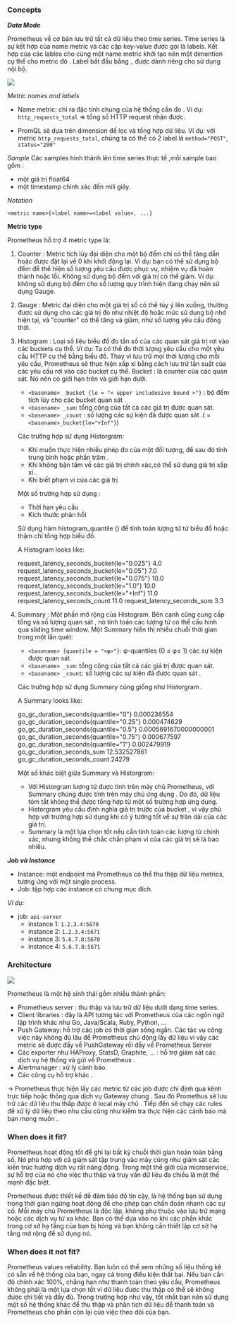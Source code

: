 
### Concepts 

**_Data Mode_**

Prometheus về cơ bản lưu trữ tất cả dữ liệu theo time series.
Time series là sự kết hợp của name metric và các cặp key-value được gọi là labels. Kết hợp của các lables cho cùng một name metric khởi tạo nên một dimention cụ thể cho metric đó . Label bắt đầu bằng _ được dành riêng cho sử dụng nội bộ.

![ ](https://image.slidesharecdn.com/copyofprometheusstorage1-160127133731/95/prometheus-storage-4-638.jpg?cb=1453901940)


*Metric names and labels* 

-   Name metric: chỉ ra đặc tính chung của hệ thống cần đo . Ví dụ:  `http_requests_total`  => tổng số HTTP request nhận được.

-    PromQL sẽ dựa trên dimension để lọc và tổng hợp dữ liệu. Ví dụ: với metric  `http_requests_total`, chúng ta có thể có 2 label là  `method="POST"`,  `status="200"`

*Sample*
Các samples hình thành lên time series thực tế ,mỗi sample bao gồm :
- một  giá trị float64 
- một timestamp chính xác đến mili giây.

*Notation*
```
<metric name>{<label name>=<label value>, ...}
```
 
**Metric type**

Prometheus hỗ trợ 4 metric type là:

1.  Counter : 
 Metric tích lũy đại diện cho một bộ đếm chỉ có thể tăng dần hoặc được đặt lại về 0 khi khởi động lại. Ví dụ: bạn có thể sử dụng bộ đếm để thể hiện số lượng yêu cầu được phục vụ, nhiệm vụ đã hoàn thành hoặc lỗi.
Không sử dụng bộ đếm với giá trị có thể giảm. Ví dụ: không sử dụng bộ đếm cho số lượng quy trình hiện đang chạy nên sử dụng Gauge.

2.  Gauge :
Metric đại diện cho một giá trị số có thể tùy ý lên xuống, thường được sử dụng cho các giá trị đo như nhiệt độ hoặc mức sử dụng bộ nhớ hiện tại, và "counter" có thể tăng và giảm, như số lượng yêu cầu đồng thời.

3.  Histogram :
Loại số liệu biểu đồ đo tần số của các quan sát giá trị rơi vào các buckets cụ thể.
Ví dụ: Ta có thể đo thời lượng yêu cầu cho một yêu cầu HTTP cụ thể bằng biểu đồ. Thay vì lưu trữ mọi thời lượng cho mỗi yêu cầu, Prometheus sẽ thực hiện xấp xỉ bằng cách lưu trữ tần suất của các yêu cầu rơi vào các bucket cụ thể.
Bucket : là counter của các quan sát. Nó nên có giới hạn trên và giới hạn dưới.
	- `<basename> _bucket {le = "< upper includesive bound >"}` : bộ đếm tích lũy cho các bucket quan sát .
	- `<basename> _sum`: tổng cộng của tất cả các giá trị được quan sát.
	- `<basename> _count` : số lượng các sự kiện đã được quan sát .( = `<basename>_bucket{le="+Inf"}`)

    Các trường hợp sử dụng Historgram: 
    - Khi muốn thực hiện nhiều phép đo của một đối tượng, để sau đó tính trung bình hoặc phần trăm .
    - Khi không bận tâm về các giá trị chính xác,có thể sử dụng giá trị xấp xỉ .
    - Khi biết phạm vi của các giá trị
    
    Một số trường hợp sử dụng :
    - Thời hạn yêu cầu
    - Kích thước phản hồi

	Sử dụng hàm histogram_quantile () để tính toán lượng tử từ biểu đồ hoặc thậm chí tổng hợp biểu đồ.
	
    A Histogram looks like:

    request_latency_seconds_bucket{le="0.025"} 4.0
    request_latency_seconds_bucket{le="0.05"} 7.0
    request_latency_seconds_bucket{le="0.075"} 10.0
    request_latency_seconds_bucket{le="1.0"} 10.0
    request_latency_seconds_bucket{le="+Inf"} 11.0
    request_latency_seconds_count 11.0
    request_latency_seconds_sum 3.3 


4.  Summary : 
 Một phần mở rộng của Histogram. Bên cạnh cũng cung cấp tổng và số lượng quan sát , nó tính toán các lượng tử có thể cấu hình qua sliding time window.
Một Summary hiển thị nhiều chuỗi thời gian trong một lần quét:
	- `<basename> {quantile = "<φ>"}`:  φ-quantiles (0 ≤ φ≤ 1) các sự kiện được quan sát.
	- `<basename> _sum`: tổng cộng của tất cả các giá trị được quan sát.
	- `<basename> _count`: số lượng các sự kiện đã được quan sát .

    Các trường hợp sử dụng Summary cũng giống như Historgram .

    A Summary looks like:

    go_gc_duration_seconds{quantile="0"} 0.000236554
    go_gc_duration_seconds{quantile="0.25"} 0.000474629
    go_gc_duration_seconds{quantile="0.5"} 0.0005691670000000001
    go_gc_duration_seconds{quantile="0.75"} 0.000677597
    go_gc_duration_seconds{quantile="1"} 0.002479919
    go_gc_duration_seconds_sum 12.532527861
    go_gc_duration_seconds_count 24279

    Một số khác biệt giữa Summary và Historgram:
    -  Với Historgram lượng tử được tính trên máy chủ Prometheus, với Summary chúng được tính trên máy chủ ứng dụng . Do đó, dữ liệu tóm tắt không thể được tổng hợp từ một số trường hợp ứng dụng.
    -  Historgram yêu cầu định nghĩa giá trị trước của bucket , vì vậy phù hợp với trường hợp sử dụng khi có ý tưởng tốt về sự tràn dải của các giá trị.
    - Summary là một lựa chọn tốt nếu cần tính toán các lượng tử chính xác, nhưng không thể chắc chắn phạm vi của các giá trị sẽ là bao nhiêu.
    
**_Job và Instance_**

-   Instance: một endpoint mà Prometheus có thể thu thập dữ liệu metrics, tương ứng với một single process.
-   Job: tập hợp các instance có chung mục đích.

_Ví dụ:_

-   job:  `api-server`
    -   instance 1:  `1.2.3.4:5670`
    -   instance 2:  `1.2.3.4:5671`
    -   instance 3:  `5.6.7.8:5670`
    -   instance 4:  `5.6.7.8:5671`


### Architecture

![ ](https://prometheus.io/assets/architecture.png)

Prometheus là một hệ sinh thái gồm nhiều thành phần:

-   Prometheus server : thu thập và lưu trữ dữ liệu dưới dạng time series.
-   Client libraries : đây là API tương tác với Prometheus của các ngôn ngữ lập trình khác như Go, Java/Scala, Ruby, Python, ...
-   Push Gateway: hỗ trợ các job có thời gian sống ngắn. Các tác vụ công việc này không đủ lâu để Prometheus chủ động lấy dữ liệu vì vậy các metric sẽ được đẩy về PushGateway rồi đẩy về Prometheus Server 
-   Các exporter  như HAProxy, StatsD, Graphite, ... : hỗ trợ giám sát các dịch vụ  hệ thống và gửi về Prometheus .
-   Alertmanager : xử lý cảnh báo.
-   Các công cụ hỗ trợ khác .

-> Prometheus thực hiện lấy các metric từ các job được chỉ định qua kênh trực tiếp hoặc thông qua dịch vụ Gateway chung . Sau đó Promethus sẽ lưu trữ các dữ liệu thu thấp được ở local máy chủ . Tiếp đến sẽ chạy các rules để xử lý dữ liệu theo nhu cầu cũng như kiểm tra thực hiện các cảnh báo mà bạn mong muốn .

### When does it fit?

Prometheus hoạt động tốt để ghi lại bất kỳ chuỗi thời gian hoàn toàn bằng số. Nó phù hợp với cả giám sát tập trung vào máy cũng như giám sát các kiến trúc hướng dịch vụ rất năng động. Trong một thế giới của microservice, sự hỗ trợ của nó cho việc thu thập và truy vấn dữ liệu đa chiều là một thế mạnh đặc biệt.

Prometheus được thiết kế để đảm bảo độ tin cậy, là hệ thống bạn sử dụng trong thời gian ngừng hoạt động để cho phép bạn chẩn đoán nhanh các sự cố. Mỗi máy chủ Prometheus là độc lập, không phụ thuộc vào lưu trữ mạng hoặc các dịch vụ từ xa khác. Bạn có thể dựa vào nó khi các phần khác trong cơ sở hạ tầng của bạn bị hỏng và bạn không cần thiết lập cơ sở hạ tầng mở rộng để sử dụng nó.

### When does it not fit?

Prometheus values reliability. Bạn luôn có thể xem những số liệu thống kê có sẵn về hệ thống của bạn, ngay cả trong điều kiện thất bại. Nếu bạn cần độ chính xác 100%, chẳng hạn như thanh toán theo yêu cầu, Prometheus không phải là một lựa chọn tốt vì dữ liệu được thu thập có thể sẽ không được chi tiết và đầy đủ. Trong trường hợp như vậy, tốt nhất bạn nên sử dụng một số hệ thống khác để thu thập và phân tích dữ liệu để thanh toán và Prometheus cho phần còn lại của việc theo dõi của bạn.
 
